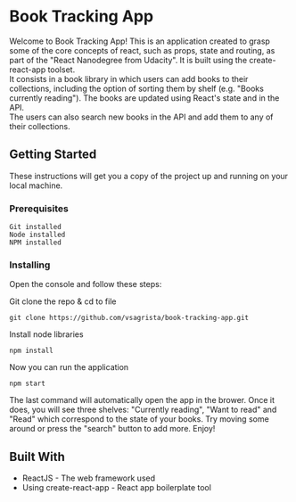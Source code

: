 
# Book Tracking App

Welcome to Book Tracking App! This is an application created to grasp some of the core concepts of react, such as props, state and routing, as part of the "React Nanodegree from Udacity". It is built using the create-react-app toolset.<br>
It consists in a book library in which users can add books to their collections, including the option of sorting them by shelf (e.g. "Books currently reading"). The books are updated using React's state and in the API.<br>
The users can also search new books in the API and add them to any of their collections. 

## Getting Started

These instructions will get you a copy of the project up and running on your local machine.

### Prerequisites

```
Git installed
Node installed
NPM installed
```

### Installing

Open the console and follow these steps:

Git clone the repo & cd to file

```
git clone https://github.com/vsagrista/book-tracking-app.git
```

Install node libraries

```
npm install
```

Now you can run the application

```
npm start
```

The last command will automatically open the app in the brower. Once it does, you will see three shelves: "Currently reading", "Want to read" and "Read" which correspond to the state of your books. Try moving some  around or press the "search" button to add more. Enjoy!

## Built With

* ReactJS - The web framework used
* Using create-react-app - React app boilerplate tool 

